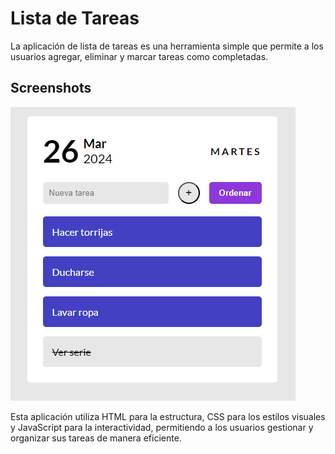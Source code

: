 
# Lista de Tareas

La aplicación de lista de tareas es una herramienta simple que permite a los usuarios agregar, eliminar y marcar tareas como completadas. 




## Screenshots

![App Screenshot](image\toDO.png)

Esta aplicación utiliza HTML para la estructura, CSS para los estilos visuales y JavaScript para la interactividad, permitiendo a los usuarios gestionar y organizar sus tareas de manera eficiente.
